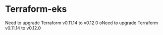 # Terraform-eks
Need to upgrade  Terraform v0.11.14 to v0.12.0 
oNeed to upgrade  Terraform v0.11.14 to v0.12.0 
